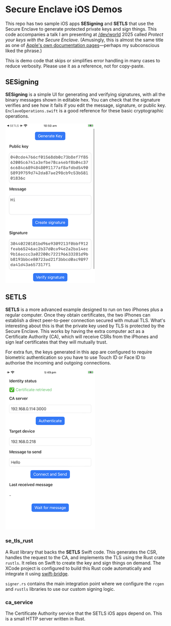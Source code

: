 # Secure Enclave iOS Demos

This repo has two sample iOS apps **SESigning** and **SETLS** that use the Secure Enclave to generate protected private keys and sign things. This code accompanies a talk I am presenting at [/dev/world](https://devworld.au) 2025 called _Protect your keys with the Secure Enclave_. (Amusingly, this is almost the same title as one of [Apple's own documentation pages](https://developer.apple.com/documentation/security/protecting-keys-with-the-secure-enclave)—perhaps my subconscious liked the phrase.)

This is demo code that skips or simplifies error handling in many cases to reduce verbosity. Please use it as a reference, not for copy-paste.

## SESigning

**SESigning** is a simple UI for generating and verifying signatures, with all the binary messages shown in editable hex. You can check that the signature verifies and see how it fails if you edit the message, signature, or public key. `EnclaveOperations.swift` is a good reference for these basic cryptographic operations.

![](img/SESigning.png)

## SETLS

**SETLS** is a more advanced example designed to run on two iPhones plus a regular computer. Once they obtain certificates, the two iPhones can establish a direct peer-to-peer connection secured with mutual TLS. What's interesting about this is that the private key used by TLS is protected by the Secure Enclave. This works by having the extra computer act as a Certificate Authority (CA), which will receive CSRs from the iPhones and sign leaf certificates that they will mutually trust.

For extra fun, the keys generated in this app are configured to require biometric authentication so you have to use Touch ID or Face ID to authorise the incoming and outgoing connections.

![](img/SETLS.png)

### se_tls_rust

A Rust library that backs the **SETLS** Swift code. This generates the CSR, handles the request to the CA, and implements the TLS using the Rust crate `rustls`. It relies on Swift to create the key and sign things on demand. The XCode project is configured to build this Rust code automatically and integrate it using [swift-bridge](https://crates.io/crates/swift-bridge).

`signer.rs` contains the main integration point where we configure the `rcgen` and `rustls` libraries to use our custom signing logic.

### ca_service

The Certificate Authority service that the SETLS iOS apps depend on. This is a small HTTP server written in Rust.
